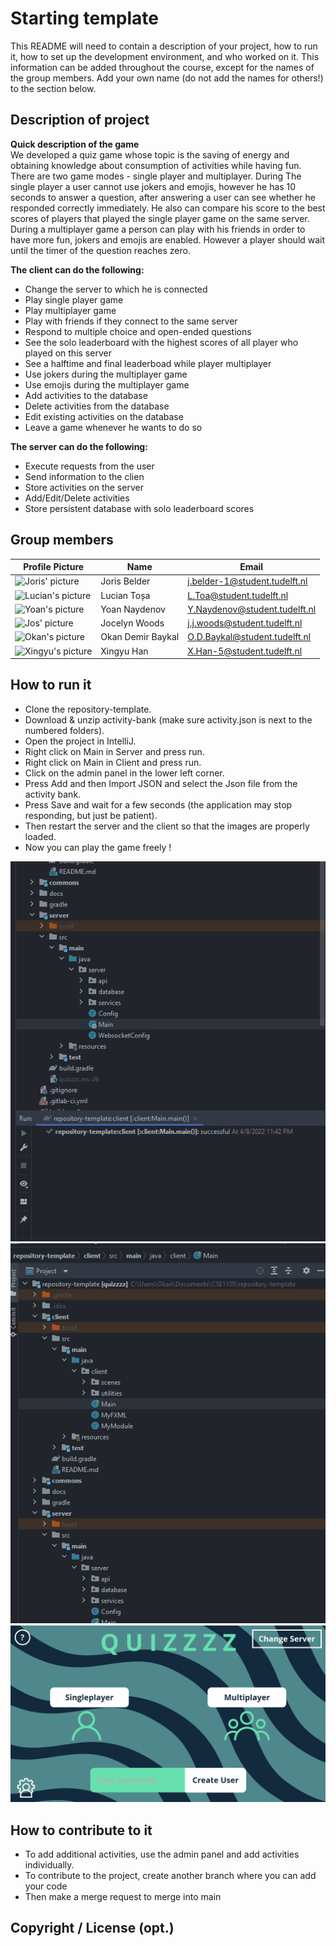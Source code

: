# Starting template

This README will need to contain a description of your project, how to run it, how to set up the development environment, and who worked on it.
This information can be added throughout the course, except for the names of the group members.
Add your own name (do not add the names for others!) to the section below.

## Description of project

**Quick description of the game**\
We developed a quiz game whose topic is the saving of energy and obtaining knowledge about consumption of activities while having fun.\
There are two game modes - single player and multiplayer. During The single player a user cannot use jokers and emojis, however he has 10 seconds to answer a 
question, after answering a user can see whether he responded correctly immediately. He also can compare his score to the best scores of players that played the single player game on the same server.\
During a multiplayer game a person can play with his friends in order to have more fun, jokers and emojis are enabled. However a player should wait until the timer of the question reaches zero.

**The client can do the following:**
- Change the server to which he is connected
- Play single player game
- Play multiplayer game
- Play with friends if they connect to the same server
- Respond to multiple choice and open-ended questions
- See the solo leaderboard with the highest scores of all player who played on this server
- See a halftime and final leaderboad while player multiplayer
- Use jokers during the multiplayer game
- Use emojis during the multiplayer game
- Add activities to the database 
- Delete activities from the database
- Edit existing activities on the database
- Leave a game whenever he wants to do so

**The server can do the following:**
- Execute requests from the user
- Send information to the clien
- Store activities on the server
- Add/Edit/Delete activities
- Store persistent database with solo leaderboard scores


## Group members

| Profile Picture | Name | Email |
|---|---|---|
| <img src="https://www.gravatar.com/avatar/ecb5880acfecab6b96c35bb7cd6f3200" title="Joris' picture" width="50"/> | Joris Belder | j.belder-1@student.tudelft.nl |
| <img src="https://gitlab.ewi.tudelft.nl/uploads/-/system/user/avatar/4776/avatar.png?width=400" title="Lucian's picture" width="50"/> | Lucian Toșa | L.Toa@student.tudelft.nl |
| <img src="https://gitlab.ewi.tudelft.nl/uploads/-/system/user/avatar/4814/avatar.png?width=400" title="Yoan's picture" width="50" /> | Yoan Naydenov | Y.Naydenov@student.tudelft.nl |
| <img src="https://eu.ui-avatars.com/api/?name=JW&length=4&size=50&color=DDD&background=777&font-size=0.325" title="Jos' picture" width="50" /> | Jocelyn Woods | j.j.woods@student.tudelft.nl |
| <img src="https://gitlab.ewi.tudelft.nl/uploads/-/system/user/avatar/4745/avatar.png?width=400" title="Okan's picture" width="50"/> | Okan Demir Baykal | O.D.Baykal@student.tudelft.nl |
| <img src="https://gitlab.ewi.tudelft.nl/uploads/-/system/user/avatar/4838/avatar.png?width=400" title="Xingyu's picture" width="50"/> | Xingyu Han | X.Han-5@student.tudelft.nl |

<!-- Instructions (remove once assignment has been completed -->
<!-- - Add (only!) your own name to the table above (use Markdown formatting) -->
<!-- - Mention your *student* email address -->
<!-- - Preferably add a recognizable photo, otherwise add your GitLab photo -->
<!-- - (please make sure the photos have the same size) --> 

## How to run it

- Clone the repository-template.
- Download & unzip activity-bank (make sure activity.json is next to the numbered folders).
- Open the project in IntelliJ.
- Right click on Main in Server and press run.
- Right click on Main in Client and press run.
- Click on the admin panel in the lower left corner.
- Press Add and then Import JSON and select the Json file from the activity bank.
- Press Save and wait for a few seconds (the application may stop responding, but just be patient).
- Then restart the server and the client so that the images are properly loaded.
- Now you can play the game freely !

![Run the server](docs\gifs\run_server.gif)
![Run the client](docs\gifs\run_client.gif)
![Import activities](docs\gifs\admin_view.gif)


## How to contribute to it

- To add additional activities, use the admin panel and add activities individually.
- To contribute to the project, create another branch where you can add your code
- Then make a merge request to merge into main

## Copyright / License (opt.)
